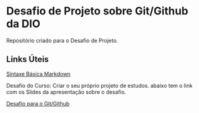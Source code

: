 # Desafio de Projeto sobre Git/Github da DIO
Repositório criado para o Desafio de Projeto.

## Links Úteis
[Sintaxe Básica Markdown](https://www.markdownguide.org/basic-syntax/)

Desafio do Curso: Criar o seu próprio projeto de estudos.
abaixo tem o link com os Slides da apresentação sobre o desafio.

[Desafio para o Git/Github](https://drive.google.com/file/d/1IZu0qohv1JOmxjEra1lknDiiStU68bl4/view)
